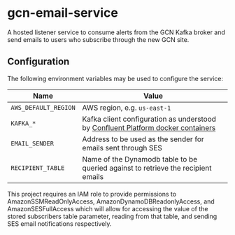 # gcn-email-service

A hosted listener service to consume alerts from the GCN Kafka broker and send emails to users who subscribe through the new GCN site.

## Configuration

The following environment variables may be used to configure the service:

| Name                 | Value                                                                              |
| -------------------- | ---------------------------------------------------------------------------------- |
| `AWS_DEFAULT_REGION` | AWS region, e.g. `us-east-1`                                                       |
| `KAFKA_*`            | Kafka client configuration as understood by [Confluent Platform docker containers] |
| `EMAIL_SENDER`       | Address to be used as the sender for emails sent through SES                       |
| `RECIPIENT_TABLE`    | Name of the Dynamodb table to be queried against to retrieve the recipient emails  |

This project requires an IAM role to provide permissions to AmazonSSMReadOnlyAccess, AmazonDynamoDBReadonlyAccess, and AmazonSESFullAccess which will allow for accessing the value of the stored subscribers table parameter, reading from that table, and sending SES email notifications respectively.

[Confluent Platform docker containers]: https://docs.confluent.io/platform/current/installation/docker/config-reference.html
